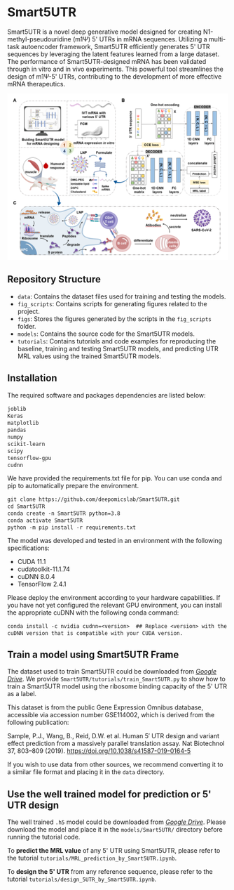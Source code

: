 # Smart5UTR

Smart5UTR is a novel deep generative model designed for creating N1-methyl-pseudouridine (m1Ψ) 5' UTRs in mRNA sequences. Utilizing a multi-task autoencoder framework, Smart5UTR efficiently generates 5' UTR sequences by leveraging the latent features learned from a large dataset. The performance of Smart5UTR-designed mRNA has been validated through in vitro and in vivo experiments. This powerful tool streamlines the design of m1Ψ-5' UTRs, contributing to the development of more effective mRNA therapeutics.

![image](https://github.com/deepomicslab/Smart5UTR/raw/main/figs/smart5utr-workflow.png)

## Repository Structure

- `data`: Contains the dataset files used for training and testing the models.
- `fig_scripts`: Contains scripts for generating figures related to the project.
- `figs`: Stores the figures generated by the scripts in the `fig_scripts` folder.
- `models`: Contains the source code for the Smart5UTR models.
- `tutorials`: Contains tutorials and code examples for reproducing the baseline, training and testing Smart5UTR models, and predicting UTR MRL values using the trained Smart5UTR models.

## Installation

The required software and packages dependencies are listed below:
```
joblib
Keras
matplotlib
pandas
numpy
scikit-learn
scipy
tensorflow-gpu
cudnn
```

We have provided the requirements.txt file for pip. You can use conda and pip to automatically prepare the environment.
```
git clone https://github.com/deepomicslab/Smart5UTR.git
cd Smart5UTR
conda create -n Smart5UTR python=3.8
conda activate Smart5UTR
python -m pip install -r requirements.txt
```

The model was developed and tested in an environment with the following specifications:

- CUDA 11.1
- cudatoolkit-11.1.74
- cuDNN 8.0.4
- TensorFlow 2.4.1

Please deploy the environment according to your hardware capabilities. If you have not yet configured the relevant GPU environment, you can install the appropriate cuDNN with the following conda command:

```
conda install -c nvidia cudnn=<version>  ## Replace <version> with the cuDNN version that is compatible with your CUDA version. 
```


## Train a model using Smart5UTR Frame

The dataset used to train Smart5UTR could be downloaded from [*Google Drive*](https://drive.google.com/drive/folders/1WBFdi0Nv15Epu3FJmOJFmKO5XoTxz1Q8?usp=share_link). We provide `Smart5UTR/tutorials/train_Smart5UTR.py` to show how to train a Smart5UTR model using the ribosome binding capacity of the 5' UTR as a label. 

This dataset is from the public Gene Expression Omnibus database, accessible via accession number GSE114002, which is derived from the following publication:

Sample, P.J., Wang, B., Reid, D.W. et al. Human 5′ UTR design and variant effect prediction from a massively parallel translation assay. Nat Biotechnol 37, 803–809 (2019). https://doi.org/10.1038/s41587-019-0164-5

If you wish to use data from other sources, we recommend converting it to a similar file format and placing it in the `data` directory.

## Use the well trained model for prediction or 5' UTR design

The well trained `.h5` model could be downloaded from [*Google Drive*](https://drive.google.com/drive/folders/1WBFdi0Nv15Epu3FJmOJFmKO5XoTxz1Q8?usp=share_link). Please download the model and place it in the `models/Smart5UTR/` directory before running the tutorial code. 

To **predict the MRL value** of any 5' UTR using Smart5UTR, please refer to the tutorial `tutorials/MRL_prediction_by_Smart5UTR.ipynb`.

To **design the 5' UTR** from any reference sequence, please refer to the tutorial `tutorials/design_5UTR_by_Smart5UTR.ipynb`.
